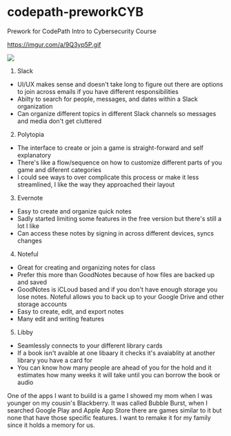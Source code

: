 # codepath-preworkCYB
Prework for CodePath Intro to Cybersecurity Course


https://imgur.com/a/9Q3yp5P.gif



![](https://imgur.com/a/9Q3yp5P.gif)



1. Slack
  - UI/UX makes sense and doesn't take long to figure out there are options to join across emails if you have different responsibilities 
  - Abilty to search for people, messages, and dates within a Slack organization
  - Can organize different topics in different Slack channels so messages and media don't get cluttered
    
2. Polytopia
  - The interface to create or join a game is straight-forward and self explanatory
  - There's like a flow/sequence on how to customize different parts of you game and diferent categories
  - I could see ways to over complicate this process or make it less streamlined, I like the way they approached their layout

3. Evernote
- Easy to create and organize quick notes
- Sadly started limiting some features in the free version but there's still a lot I like
- Can access these notes by signing in across different devices, syncs changes

4. Noteful
- Great for creating and organizing notes for class 
- Prefer this more than GoodNotes because of how files are backed up and saved 
- GoodNotes is iCLoud based and if you don't have enough storage you lose notes. Noteful allows you to back up to your Google Drive and other storage accounts
- Easy to create, edit, and export notes
- Many edit and writing features
  
5. Libby
- Seamlessly connects to your different library cards
- If a book isn't avaible at one libaary it checks it's avaiablity at another library you have a card for
- You can know how many people are ahead of you for the hold and it estimates how many weeks it will take until you can borrow the book or audio


One of the apps I want to buiild is a game I showed my mom when I was younger on my cousin's Blackberry. It was called Bubble Burst, when I searched Google Play and Apple App Store there are games similar to it but none that have those specific features. I want to remake it for my family since it holds a memory for us. 
